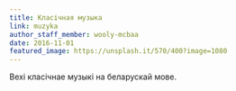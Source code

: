 ```yaml
---
title: Класічная музыка
link: muzyka
author_staff_member: wooly-mcbaa
date: 2016-11-01
featured_image: https://unsplash.it/570/400?image=1080
---
```

Вехі класічнае музыкі на беларускай мове.
